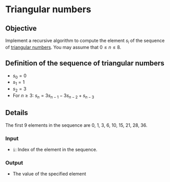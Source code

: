 # Triangular numbers

## Objective
Implement a recursive algorithm to compute the element $s_i$ of the sequence
of [triangular numbers](https://en.wikipedia.org/wiki/Triangular_number).
You may assume that $0 \le n \le 8$.

## Definition of the sequence of triangular numbers
- $s_0 = 0$
- $s_1 = 1$
- $s_2 = 3$
- For $n \ge 3$: $s_n = 3s_{n-1} - 3s_{n-2} + s_{n-3}$

## Details
The first 9 elements in the sequence are 0, 1, 3, 6, 10, 15, 21, 28, 36.

### Input
- `i`: Index of the element in the sequence.

### Output
- The value of the specified element